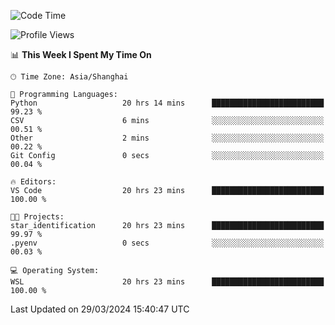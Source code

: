 <!--START_SECTION:waka-->
![Code Time](http://img.shields.io/badge/Code%20Time-1%2C586%20hrs%202%20mins-blue)

![Profile Views](http://img.shields.io/badge/Profile%20Views-0-blue)

📊 **This Week I Spent My Time On** 

```text
🕑︎ Time Zone: Asia/Shanghai

💬 Programming Languages: 
Python                   20 hrs 14 mins      █████████████████████████   99.23 % 
CSV                      6 mins              ░░░░░░░░░░░░░░░░░░░░░░░░░   00.51 % 
Other                    2 mins              ░░░░░░░░░░░░░░░░░░░░░░░░░   00.22 % 
Git Config               0 secs              ░░░░░░░░░░░░░░░░░░░░░░░░░   00.04 % 

🔥 Editors: 
VS Code                  20 hrs 23 mins      █████████████████████████   100.00 % 

🐱‍💻 Projects: 
star_identification      20 hrs 23 mins      █████████████████████████   99.97 % 
.pyenv                   0 secs              ░░░░░░░░░░░░░░░░░░░░░░░░░   00.03 % 

💻 Operating System: 
WSL                      20 hrs 23 mins      █████████████████████████   100.00 % 
```


 Last Updated on 29/03/2024 15:40:47 UTC
<!--END_SECTION:waka-->